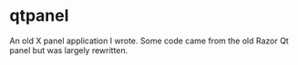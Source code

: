 # qtpanel
An old X panel application I wrote.  Some code came from the old Razor Qt panel but was largely rewritten.
